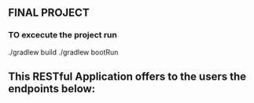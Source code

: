 ## FINAL PROJECT 
### TO excecute the project run
./gradlew build
./gradlew bootRun

## This RESTful Application offers to the users the endpoints below:


